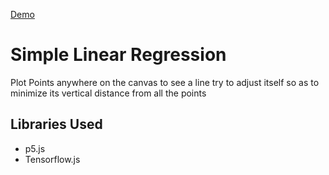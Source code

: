 [Demo](https://adityathebe.github.io/ml/regression)

# Simple Linear Regression

Plot Points anywhere on the canvas to see a line try to adjust itself so as to minimize its vertical distance from all the points

## Libraries Used
- p5.js
- Tensorflow.js
